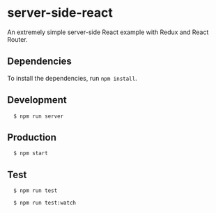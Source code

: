 # server-side-react
An extremely simple server-side React example with Redux and React Router.

## Dependencies
To install the dependencies, run `npm install`.

## Development
```
  $ npm run server
```

## Production
```
  $ npm start
```

## Test

```
  $ npm run test
```

```
  $ npm run test:watch
```